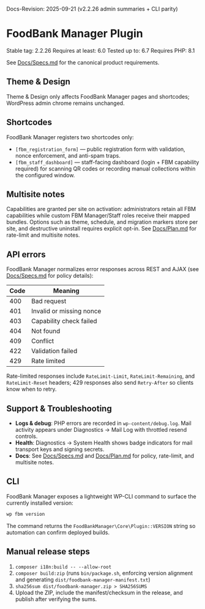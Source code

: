 Docs-Revision: 2025-09-21 (v2.2.26 admin summaries + CLI parity)
# FoodBank Manager Plugin

Stable tag: 2.2.26
Requires at least: 6.0
Tested up to: 6.7
Requires PHP: 8.1

See [Docs/Specs.md](Docs/Specs.md) for the canonical product requirements.

## Theme & Design

Theme & Design only affects FoodBank Manager pages and shortcodes; WordPress admin chrome remains unchanged.

## Shortcodes

FoodBank Manager registers two shortcodes only:

* `[fbm_registration_form]` — public registration form with validation, nonce enforcement, and anti-spam traps.
* `[fbm_staff_dashboard]` — staff-facing dashboard (login + FBM capability required) for scanning QR codes or recording manual collections within the configured window.

## Multisite notes

Capabilities are granted per site on activation: administrators retain all FBM capabilities while custom FBM Manager/Staff roles receive their mapped bundles. Options such as theme, schedule, and migration markers store per site, and destructive uninstall requires explicit opt-in. See [Docs/Plan.md](Docs/Plan.md) for rate-limit and multisite notes.

## API errors

FoodBank Manager normalizes error responses across REST and AJAX (see [Docs/Specs.md](Docs/Specs.md) for policy details):

| Code | Meaning |
| ---- | ------- |
| 400 | Bad request |
| 401 | Invalid or missing nonce |
| 403 | Capability check failed |
| 404 | Not found |
| 409 | Conflict |
| 422 | Validation failed |
| 429 | Rate limited |

Rate-limited responses include `RateLimit-Limit`, `RateLimit-Remaining`, and `RateLimit-Reset` headers; 429 responses also send `Retry-After` so clients know when to retry.

## Support & Troubleshooting

- **Logs & debug**: PHP errors are recorded in `wp-content/debug.log`. Mail activity appears under Diagnostics → Mail Log with throttled resend controls.
- **Health**: Diagnostics → System Health shows badge indicators for mail transport keys and signing secrets.
- **Docs**: See [Docs/Specs.md](Docs/Specs.md) and [Docs/Plan.md](Docs/Plan.md) for policy, rate-limit, and multisite notes.

## CLI

FoodBank Manager exposes a lightweight WP-CLI command to surface the currently installed version:

```bash
wp fbm version
```

The command returns the `FoodBankManager\Core\Plugin::VERSION` string so automation can confirm deployed builds.

## Manual release steps

1. `composer i18n:build -- --allow-root`
2. `composer build:zip` (runs `bin/package.sh`, enforcing version alignment and generating `dist/foodbank-manager-manifest.txt`)
3. `sha256sum dist/foodbank-manager.zip > SHA256SUMS`
4. Upload the ZIP, include the manifest/checksum in the release, and publish after verifying the sums.

